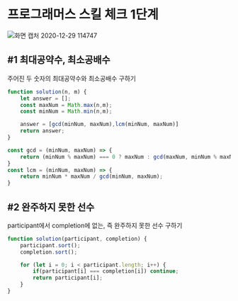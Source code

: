 # 프로그래머스 스킬 체크 1단계

![화면 캡처 2020-12-29 114747](https://user-images.githubusercontent.com/69497936/103255511-e93a4c00-49cc-11eb-8a2e-4eec7187c9d9.jpg)


## #1 최대공약수, 최소공배수
주어진 두 숫자의 최대공약수와 최소공배수 구하기

```javascript
function solution(n, m) {
    let answer = [];
    const maxNum = Math.max(n,m);
    const minNum = Math.min(n,m);   

    answer = [gcd(minNum, maxNum),lcm(minNum, maxNum)]
    return answer;
}

const gcd = (minNum, maxNum) => {
    return (minNum % maxNum) === 0 ? maxNum : gcd(maxNum, minNum % maxNum);
}
const lcm = (minNum, maxNum) => {
    return minNum * maxNum / gcd(minNum, maxNum);
}
```


## #2 완주하지 못한 선수
participant에서 completion에 없는, 즉 완주하지 못한 선수 구하기

```javascript
function solution(participant, completion) {
    participant.sort();
    completion.sort();

    for (let i = 0; i < participant.length; i++) {
        if(participant[i] === completion[i]) continue;
        return participant[i];
    }
}
```
